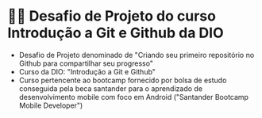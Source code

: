 # 👷‍♀️ Desafio de Projeto do curso Introdução a Git e Github da DIO
- Desafio de Projeto denominado de "Criando seu primeiro repositório no Github para compartilhar seu progresso"
- Curso da DIO: "Introdução a Git e Github" 
- Curso pertencente ao bootcamp fornecido por bolsa de estudo conseguida pela beca santander para o aprendizado de desenvolvimento mobile com foco em Android ("Santander Bootcamp Mobile Developer")
